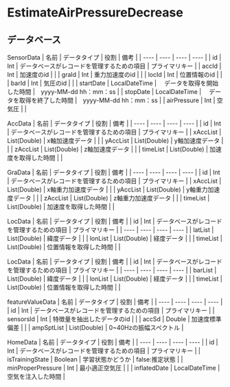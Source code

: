 # EstimateAirPressureDecrease

## データベース

SensorData
| 名前 | データタイプ | 役割 | 備考 |
| ---- | ---- | ---- | ---- |
| id | Int | データベースがレコードを管理するための項目 | プライマリキー |
| accId | Int | 加速度のid |  |
| graId | Int | 重力加速度のid |  |
| locId | Int | 位置情報のid |  |
| barId | Int | 気圧のid |  |
| startDate | LocalDateTime |　 データを取得を開始した時間 |　yyyy-MM-dd hh：mm：ss |
| stopDate |  LocalDateTime |　 データを取得を終了した時間 |　yyyy-MM-dd hh：mm：ss |
| airPressure | Int | 空気圧 | |

AccData
| 名前 | データタイプ | 役割 | 備考 |
| ---- | ---- | ---- | ---- |
| id | Int | データベースがレコードを管理するための項目 | プライマリキー |
| xAccList | List(Double) | x軸加速度データ | |
| yAccList | List(Double) | y軸加速度データ | |
| zAccList | List(Double) | z軸加速度データ | |
| timeList | List(Double) | 加速度を取得した時間 | |

GraData
| 名前 | データタイプ | 役割 | 備考 |
| ---- | ---- | ---- | ---- |
| id | Int | データベースがレコードを管理するための項目 | プライマリキー |
| xAccList | List(Double) | x軸重力加速度データ | |
| yAccList | List(Double) | y軸重力加速度データ | |
| zAccList | List(Double) | z軸重力加速度データ | |
| timeList | List(Double) | 加速度を取得した時間 | |

LocData
| 名前 | データタイプ | 役割 | 備考 |
| id | Int | データベースがレコードを管理するための項目 | プライマリキー |
| ---- | ---- | ---- | ---- |
| latList | List(Double) | 緯度データ | |
| lonList | List(Double) | 経度データ | |
| timeList | List(Double) | 位置情報を取得した時間 | |

LocData
| 名前 | データタイプ | 役割 | 備考 |
| id | Int | データベースがレコードを管理するための項目 | プライマリキー |
| ---- | ---- | ---- | ---- |
| barList | List(Double) | 緯度データ | |
| lonList | List(Double) | 経度データ | |
| timeList | List(Double) | 位置情報を取得した時間 | |

featureValueData
| 名前 | データタイプ | 役割 | 備考 |
| ---- | ---- | ---- | ---- |
| id | Int | データベースがレコードを管理するための項目 | プライマリキー |
| sensorsId | Int | 特徴量を抽出したデータのid |  |
| accSd | Double | 加速度標準偏差 |  |
| ampSptList | List(Double) | 0~40Hzの振幅スペクトル |

HomeData
| 名前 | データタイプ | 役割 | 備考 |
| ---- | ---- | ---- | ---- |
| id | Int | データベースがレコードを管理するための項目 | プライマリキー |
| isTrainingState | Boolean | 学習状態かどうか | false:推定状態 |
| minProperPressure | Int | 最小適正空気圧 |  |
| inflatedDate | LocalDateTime | 空気を注入した時間 |

　

